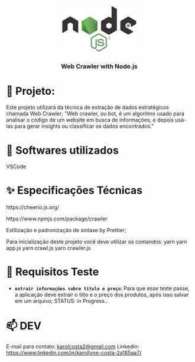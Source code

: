 <h1 align="center">
<img src="assets\logo.png" alt="Node.js" width="200px"/>
</h1>

<h3 align="center">
Web Crawler with Node.js
</h3>

# :dart: Projeto:

Este projeto utilizará da técnica de extração de dados estratégicos chamada Web Crawler;
"Web crawler, ou bot, é um algoritmo usado para analisar o código de um website em busca de informações, e depois usá-las para gerar insights ou classificar os dados encontrados."

# :thought_balloon: Softwares utilizados

<p>VSCode<p>

# :sparkles: Especificações Técnicas

<p>https://cheerio.js.org/</p>
<p>https://www.npmjs.com/package/crawler</p>
<p>Estilização e padronização de sintaxe by Prettier;</p>

<p>Para inicialização deste projeto você deve utilizar os comandos:
yarn 
yarn app.js
yarn crawl.js
yarn crawler.js </p>

# :dizzy: Requisitos Teste

- **`extrair informações sobre titulo e preço`**: Para que esse teste passe, a aplicação deve extrair o titlo e o preço dos produtos, após isso salvar em um arquivo; STATUS: in Progress...

# :mailbox: DEV

E-mail para contato: karolcosta2@gmail.com
Linkedin: https://www.linkedin.com/in/karollyne-costa-2a185aa7/
